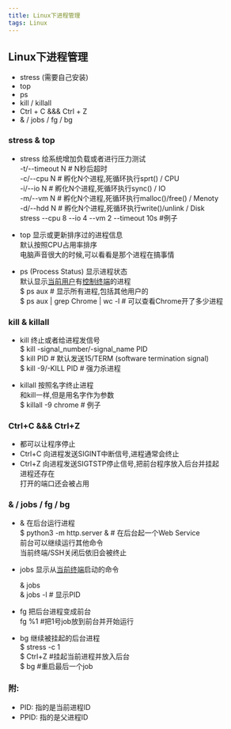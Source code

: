 ```yaml
---
title: Linux下进程管理
tags: Linux
---
```


## Linux下进程管理  

* stress (需要自己安装)  
* top  
* ps  
* kill / killall  
* Ctrl + C &&& Ctrl + Z  
* & / jobs / fg / bg  

### stress & top  
  
* stress 给系统增加负载或者进行压力测试  
    -t/--timeout N   # N秒后超时  
    -c/--cpu N       # 孵化N个进程,死循环执行sprt() / CPU  
    -i/--io  N       # 孵化N个进程,死循环执行sync() / IO  
    -m/--vm  N       # 孵化N个进程,死循环执行malloc()/free() / Menoty  
    -d/--hdd N       # 孵化N个进程,死循环执行write()/unlink / Disk  
    stress --cpu 8 --io 4 --vm 2 --timeout 10s      #例子  
      
* top 显示或更新排序过的进程信息  
    默认按照CPU占用率排序  
    电脑声音很大的时候,可以看看是那个进程在搞事情  
    
* ps (Process Status) 显示进程状态  
    默认显示<u>当前用户</u>有<u>控制终端</u>的进程  
    $ ps aux    # 显示所有进程,包括其他用户的  
    $ ps aux | grep Chrome | wc -l  # 可以查看Chrome开了多少进程  
    
### kill & killall  

* kill 终止或者给进程发信号  
    $ kill -signal_number/-signal_name PID  
    $ kill PID      # 默认发送15/TERM (software termination signal)  
    $ kill -9/-KILL PID # 强力杀进程  
    
* killall 按照名字终止进程  
    和kill一样,但是用名字作为参数  
    $ killall -9 chrome     # 例子  

### Ctrl+C &&& Ctrl+Z

* 都可以让程序停止  
* Ctrl+C 向进程发送SIGINT中断信号,进程通常会终止  
* Ctrl+Z 向进程发送SIGTSTP停止信号,把前台程序放入后台并挂起    
    进程还存在  
    打开的端口还会被占用   

### & / jobs / fg / bg  
  
* & 在后台运行进程  
    $ python3 -m http.server & # 在后台起一个Web Service  
    前台可以继续运行其他命令  
    当前终端/SSH关闭后依旧会被终止
      
* jobs 显示从<u>当前终端</u>启动的命令
  
    & jobs  
    & jobs -l # 显示PID  
* fg 把后台进程变成前台  
    fg %1   #把1号job放到前台并开始运行  
    
* bg 继续被挂起的后台进程  
    $ stress -c 1  
    $ Ctrl+Z    #挂起当前进程并放入后台  
    $ bg    #重启最后一个job  
      
### 附:  
* PID: 指的是当前进程ID  
* PPID: 指的是父进程ID  